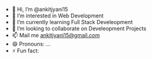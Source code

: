 - 👋 Hi, I’m @ankitjyani15
- 👀 I’m interested in Web Development
- 🌱 I’m currently learning Full Stack Develeopment
- 💞️ I’m looking to collaborate on Develeopment Projects
- 📫 Mail me ankitjyani15@gmail.com
- 😄 Pronouns: ...
- ⚡ Fun fact: 

<!---
ankitjyani15/ankitjyani15 is a ✨ special ✨ repository because its `README.md` (this file) appears on your GitHub profile.
You can click the Preview link to take a look at your changes.
--->
